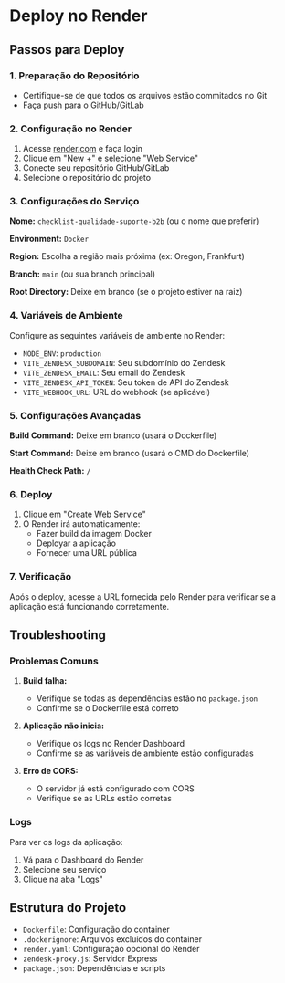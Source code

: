 # Deploy no Render

## Passos para Deploy

### 1. Preparação do Repositório
- Certifique-se de que todos os arquivos estão commitados no Git
- Faça push para o GitHub/GitLab

### 2. Configuração no Render

1. Acesse [render.com](https://render.com) e faça login
2. Clique em "New +" e selecione "Web Service"
3. Conecte seu repositório GitHub/GitLab
4. Selecione o repositório do projeto

### 3. Configurações do Serviço

**Nome:** `checklist-qualidade-suporte-b2b` (ou o nome que preferir)

**Environment:** `Docker`

**Region:** Escolha a região mais próxima (ex: Oregon, Frankfurt)

**Branch:** `main` (ou sua branch principal)

**Root Directory:** Deixe em branco (se o projeto estiver na raiz)

### 4. Variáveis de Ambiente

Configure as seguintes variáveis de ambiente no Render:

- `NODE_ENV`: `production`
- `VITE_ZENDESK_SUBDOMAIN`: Seu subdomínio do Zendesk
- `VITE_ZENDESK_EMAIL`: Seu email do Zendesk
- `VITE_ZENDESK_API_TOKEN`: Seu token de API do Zendesk
- `VITE_WEBHOOK_URL`: URL do webhook (se aplicável)

### 5. Configurações Avançadas

**Build Command:** Deixe em branco (usará o Dockerfile)

**Start Command:** Deixe em branco (usará o CMD do Dockerfile)

**Health Check Path:** `/`

### 6. Deploy

1. Clique em "Create Web Service"
2. O Render irá automaticamente:
   - Fazer build da imagem Docker
   - Deployar a aplicação
   - Fornecer uma URL pública

### 7. Verificação

Após o deploy, acesse a URL fornecida pelo Render para verificar se a aplicação está funcionando corretamente.

## Troubleshooting

### Problemas Comuns

1. **Build falha:**
   - Verifique se todas as dependências estão no `package.json`
   - Confirme se o Dockerfile está correto

2. **Aplicação não inicia:**
   - Verifique os logs no Render Dashboard
   - Confirme se as variáveis de ambiente estão configuradas

3. **Erro de CORS:**
   - O servidor já está configurado com CORS
   - Verifique se as URLs estão corretas

### Logs

Para ver os logs da aplicação:
1. Vá para o Dashboard do Render
2. Selecione seu serviço
3. Clique na aba "Logs"

## Estrutura do Projeto

- `Dockerfile`: Configuração do container
- `.dockerignore`: Arquivos excluídos do container
- `render.yaml`: Configuração opcional do Render
- `zendesk-proxy.js`: Servidor Express
- `package.json`: Dependências e scripts